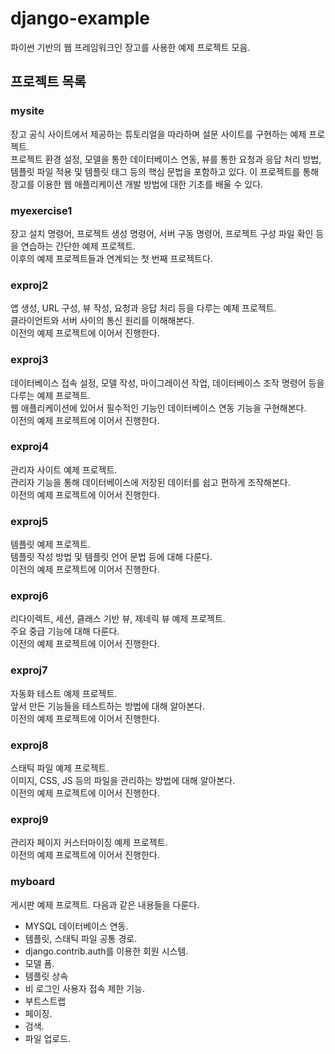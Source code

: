 # django-example
파이썬 기반의 웹 프레임워크인 장고를 사용한 예제 프로젝트 모음.

## 프로젝트 목록

### mysite
장고 공식 사이트에서 제공하는 튜토리얼을 따라하며 설문 사이트를 구현하는 예제 프로젝트.  
프로젝트 환경 설정, 모델을 통한 데이터베이스 연동, 뷰를 통한 요청과 응답 처리 방법, 템플릿 파일 적용 및 템플릿 태그 등의 핵심 문법을 포함하고 있다.
이 프로젝트를 통해 장고를 이용한 웹 애플리케이션 개발 방법에 대한 기초를 배울 수 있다.

### myexercise1
장고 설치 명령어, 프로젝트 생성 명령어, 서버 구동 명령어, 프로젝트 구성 파일 확인 등을 연습하는 간단한 예제 프로젝트.  
이후의 예제 프로젝트들과 연계되는 첫 번째 프로젝트다.

### exproj2
앱 생성, URL 구성, 뷰 작성, 요청과 응답 처리 등을 다루는 예제 프로젝트.  
클라이언트와 서버 사이의 통신 원리를 이해해본다.  
이전의 예제 프로젝트에 이어서 진행한다.

### exproj3
데이터베이스 접속 설정, 모델 작성, 마이그레이션 작업, 데이터베이스 조작 명령어 등을 다루는 예제 프로젝트.  
웹 애플리케이션에 있어서 필수적인 기능인 데이터베이스 연동 기능을 구현해본다.  
이전의 예제 프로젝트에 이어서 진행한다.

### exproj4
관리자 사이트 예제 프로젝트.  
관리자 기능을 통해 데이터베이스에 저장된 데이터를 쉽고 편하게 조작해본다.  
이전의 예제 프로젝트에 이어서 진행한다.

### exproj5
템플릿 예제 프로젝트.  
템플릿 작성 방법 및 템플릿 언어 문법 등에 대해 다룬다.  
이전의 예제 프로젝트에 이어서 진행한다.

### exproj6
리다이렉트, 세션, 클래스 기반 뷰, 제네릭 뷰 예제 프로젝트.  
주요 중급 기능에 대해 다룬다.  
이전의 예제 프로젝트에 이어서 진행한다.

### exproj7
자동화 테스트 예제 프로젝트.  
앞서 만든 기능들을 테스트하는 방법에 대해 알아본다.  
이전의 예제 프로젝트에 이어서 진행한다.

### exproj8
스태틱 파일 예제 프로젝트.  
이미지, CSS, JS 등의 파일을 관리하는 방법에 대해 알아본다.  
이전의 예제 프로젝트에 이어서 진행한다.

### exproj9
관리자 페이지 커스터마이징 예제 프로젝트.  
이전의 예제 프로젝트에 이어서 진행한다.

### myboard
게시판 예제 프로젝트. 다음과 같은 내용들을 다룬다.
- MYSQL 데이터베이스 연동.
- 템플릿, 스태틱 파일 공통 경로.
- django.contrib.auth를 이용한 회원 시스템.
- 모델 폼.
- 템플릿 상속
- 비 로그인 사용자 접속 제한 기능.
- 부트스트랩
- 페이징.
- 검색.
- 파일 업로드.